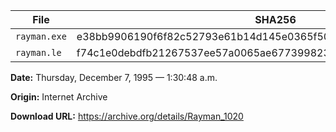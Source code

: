 | File | SHA256 |
| ---- | ------ |
| `rayman.exe` | e38bb9906190f6f82c52793e61b14d145e0365f509dcc40831464f0629015000 |
| `rayman.le` | f74c1e0debdfb21267537ee57a0065ae6773998239f640e953b1c42986d6277e |

**Date:** Thursday, December 7, 1995 — 1:30:48 a.m.

**Origin:** Internet Archive

**Download URL:** https://archive.org/details/Rayman_1020
